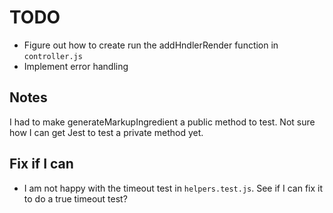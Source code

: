 # TODO
* Figure out how to create run the addHndlerRender function in `controller.js`
* Implement error handling

## Notes

I had to make generateMarkupIngredient a public method to test. Not sure how I can get Jest to test a private method yet.

## Fix if I can

* I am not happy with the timeout test in `helpers.test.js`. See if I can fix it to do a true timeout test?
